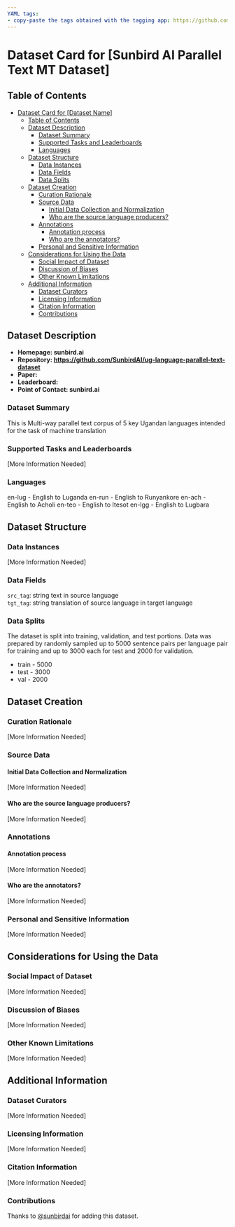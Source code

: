 ```yaml
---
YAML tags:
- copy-paste the tags obtained with the tagging app: https://github.com/huggingface/datasets-tagging
---
```


# Dataset Card for [Sunbird AI Parallel Text MT Dataset]

## Table of Contents
- [Dataset Card for [Dataset Name]](#dataset-card-for-dataset-name)
  - [Table of Contents](#table-of-contents)
  - [Dataset Description](#dataset-description)
    - [Dataset Summary](#dataset-summary)
    - [Supported Tasks and Leaderboards](#supported-tasks-and-leaderboards)
    - [Languages](#languages)
  - [Dataset Structure](#dataset-structure)
    - [Data Instances](#data-instances)
    - [Data Fields](#data-fields)
    - [Data Splits](#data-splits)
  - [Dataset Creation](#dataset-creation)
    - [Curation Rationale](#curation-rationale)
    - [Source Data](#source-data)
      - [Initial Data Collection and Normalization](#initial-data-collection-and-normalization)
      - [Who are the source language producers?](#who-are-the-source-language-producers)
    - [Annotations](#annotations)
      - [Annotation process](#annotation-process)
      - [Who are the annotators?](#who-are-the-annotators)
    - [Personal and Sensitive Information](#personal-and-sensitive-information)
  - [Considerations for Using the Data](#considerations-for-using-the-data)
    - [Social Impact of Dataset](#social-impact-of-dataset)
    - [Discussion of Biases](#discussion-of-biases)
    - [Other Known Limitations](#other-known-limitations)
  - [Additional Information](#additional-information)
    - [Dataset Curators](#dataset-curators)
    - [Licensing Information](#licensing-information)
    - [Citation Information](#citation-information)
    - [Contributions](#contributions)

## Dataset Description

- **Homepage: sunbird.ai**
- **Repository: https://github.com/SunbirdAI/ug-language-parallel-text-dataset**
- **Paper:**
- **Leaderboard:**
- **Point of Contact: sunbird.ai**

### Dataset Summary

This is Multi-way parallel text corpus of 5 key Ugandan languages intended for the task of machine translation


### Supported Tasks and Leaderboards

[More Information Needed]

### Languages

en-lug - English to Luganda
en-run - English to Runyankore
en-ach - English to Acholi
en-teo - English to Itesot
en-lgg - English to Lugbara

## Dataset Structure

### Data Instances

[More Information Needed]

### Data Fields

`src_tag`: string text in source language <br>
`tgt_tag`: string translation of source language in target language

### Data Splits

The dataset is split into training, validation, and test portions. Data was prepared by randomly sampled up to 5000 sentence pairs per language pair for training and up to 3000 each for test and 2000 for validation.

- train - 5000
- test - 3000
- val - 2000

## Dataset Creation

### Curation Rationale

[More Information Needed]

### Source Data

#### Initial Data Collection and Normalization

[More Information Needed]

#### Who are the source language producers?

[More Information Needed]

### Annotations

#### Annotation process

[More Information Needed]

#### Who are the annotators?

[More Information Needed]

### Personal and Sensitive Information

[More Information Needed]

## Considerations for Using the Data

### Social Impact of Dataset

[More Information Needed]

### Discussion of Biases

[More Information Needed]

### Other Known Limitations

[More Information Needed]

## Additional Information

### Dataset Curators

[More Information Needed]

### Licensing Information

[More Information Needed]

### Citation Information

[More Information Needed]

### Contributions

Thanks to [@sunbirdai](https://github.com/sunbirdai) for adding this dataset.
